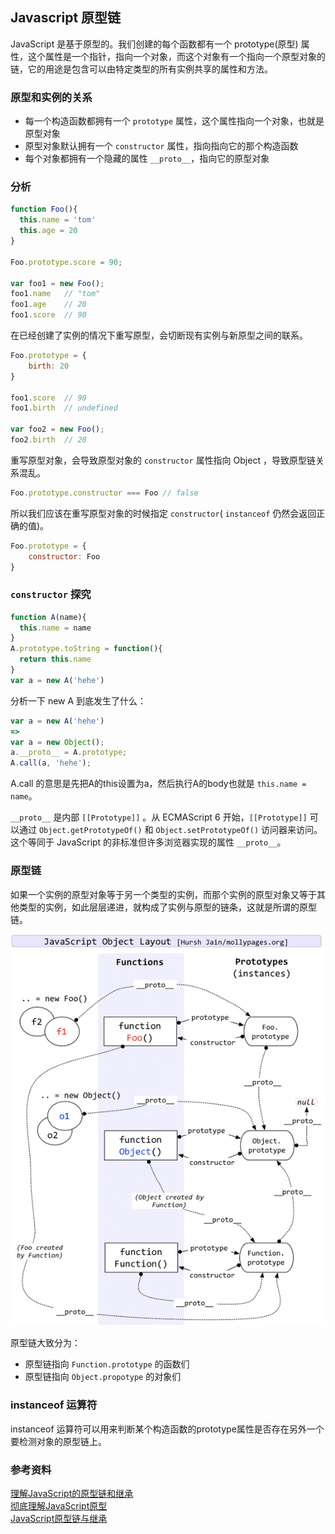 
## Javascript 原型链

JavaScript 是基于原型的。我们创建的每个函数都有一个 prototype(原型) 属性，这个属性是一个指针，指向一个对象，而这个对象有一个指向一个原型对象的链，它的用途是包含可以由特定类型的所有实例共享的属性和方法。

### 原型和实例的关系
* 每一个构造函数都拥有一个 `prototype` 属性，这个属性指向一个对象，也就是原型对象
* 原型对象默认拥有一个 `constructor` 属性，指向指向它的那个构造函数
* 每个对象都拥有一个隐藏的属性 `__proto__`，指向它的原型对象

### 分析

```javascript
function Foo(){
  this.name = 'tom'
  this.age = 20
}

Foo.prototype.score = 90;

var foo1 = new Foo();
foo1.name   // "tom"
foo1.age    // 20
foo1.score  // 90
```

在已经创建了实例的情况下重写原型，会切断现有实例与新原型之间的联系。
```javascript
Foo.prototype = {
	birth: 20
}

foo1.score  // 90
foo1.birth  // undefined

var foo2 = new Foo();
foo2.birth  // 20
```

重写原型对象，会导致原型对象的 `constructor` 属性指向 Object ，导致原型链关系混乱。
```javascript
Foo.prototype.constructor === Foo // false
```

所以我们应该在重写原型对象的时候指定 `constructor`( `instanceof` 仍然会返回正确的值)。
```javascript
Foo.prototype = {
    constructor: Foo
}
```

### `constructor` 探究
```javascript
function A(name){
  this.name = name
}
A.prototype.toString = function(){
  return this.name
}
var a = new A('hehe')
```
分析一下 new A 到底发生了什么：
```javascript
var a = new A('hehe') 
=>
var a = new Object();
a.__proto__ = A.prototype;
A.call(a, 'hehe');
```
A.call 的意思是先把A的this设置为a，然后执行A的body也就是 `this.name = name`。

`__proto__` 是内部 `[[Prototype]]` 。从 ECMAScript 6 开始，`[[Prototype]]` 可以通过 `Object.getPrototypeOf()` 和 `Object.setPrototypeOf()` 访问器来访问。这个等同于 JavaScript 的非标准但许多浏览器实现的属性 `__proto__`。

### 原型链

如果一个实例的原型对象等于另一个类型的实例，而那个实例的原型对象又等于其他类型的实例，如此层层递进，就构成了实例与原型的链条，这就是所谓的原型链。

![Javascript 原型链图](../images/javascript-proto.jpg)     

原型链大致分为：
* 原型链指向 `Function.prototype` 的函数们
* 原型链指向 `Object.propotype` 的对象们


### instanceof 运算符

instanceof 运算符可以用来判断某个构造函数的prototype属性是否存在另外一个要检测对象的原型链上。


### 参考资料
[理解JavaScript的原型链和继承](https://blog.oyanglul.us/javascript/understand-prototype.html)      
[彻底理解JavaScript原型](http://www.imooc.com/article/2088)      
[JavaScript原型链与继承](https://juejin.im/post/5daf0d205188252aa65beaf4)      


